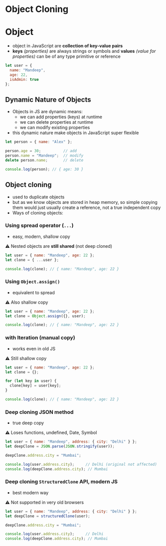 # Object Cloning

# Object

- object in JavaScript are **collection of key-value pairs**
- **keys** *(properties)* are always strings or symbols and **values** *(value for properties)* can be of any type primitive or reference

```jsx
let user = {
  name: "Mandeep",
  age: 22,
  isAdmin: true
};
```

## Dynamic Nature of Objects

- Objects in JS are dynamic means:
    - we can add properties (keys) at runtime
    - we can delete properties at runtime
    - we can modify existing properties
- this dynamic nature make objects in JavaScript super flexible

```jsx
let person = { name: "Alex" };

person.age = 30;          // add
person.name = "Mandeep";  // modify
delete person.name;       // delete

console.log(person); // { age: 30 }
```

## Object cloning

- used to duplicate objects
- but as we know objects are stored in heap memory, so simple copying them would just usually create a reference, not a true independent copy
- Ways of cloning objects:

### Using spread operator (`...`)

- easy, modern, shallow copy

⚠️ Nested objects are **still shared** (not deep cloned)

```jsx
let user = { name: "Mandeep", age: 22 };
let clone = { ...user };

console.log(clone); // { name: "Mandeep", age: 22 }
```

### Using `Object.assign()`

- equivalent to spread

⚠️ Also shallow copy 

```jsx
let user = { name: "Mandeep", age: 22 };
let clone = Object.assign({}, user);

console.log(clone); // { name: "Mandeep", age: 22 }
```

### with Iteration (manual copy)

- works even in old JS

⚠️ Still shallow copy

```jsx
let user = { name: "Mandeep", age: 22 };
let clone = {};

for (let key in user) {
  clone[key] = user[key];
}

console.log(clone); // { name: "Mandeep", age: 22 }
```

### Deep cloning JSON method

- true deep copy

⚠️ Loses functions, undefined, Date, Symbol

```jsx
let user = { name: "Mandeep", address: { city: "Delhi" } };
let deepClone = JSON.parse(JSON.stringify(user));

deepClone.address.city = "Mumbai";

console.log(user.address.city);     // Delhi (original not affected)
console.log(deepClone.address.city); // Mumbai
```

### Deep cloning `StructuredClone` API, modern JS

- best modern way

⚠️ Not supported in very old browsers

```jsx
let user = { name: "Mandeep", address: { city: "Delhi" } };
let deepClone = structuredClone(user);

deepClone.address.city = "Mumbai";

console.log(user.address.city);     // Delhi
console.log(deepClone.address.city); // Mumbai
```